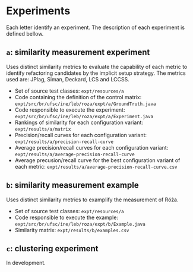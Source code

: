 # Experiments

Each letter identify an experiment. The description of each experiment is defined bellow.

## `a`: similarity measurement experiment

Uses distinct similarity metrics to evaluate the capability of each metric to identify refactoring candidates by the implicit setup strategy. The metrics used are: JPlag, Siman, Deckard, LCS and LCCSS.

- Set of source test classes: `expt/resources/a`
- Code containing the definition of the control matrix: `expt/src/br/ufsc/ine/leb/roza/expt/a/GroundTruth.java`
- Code responsible to execute the experiment: `expt/src/br/ufsc/ine/leb/roza/expt/a/Experiment.java`
- Rankings of similarity for each configuration variant: `expt/results/a/matrix`
- Precision/recall curves for each configuration variant: `expt/results/a/precision-recall-curve`
- Average precision/recall curves for each configuration variant: `expt/results/a/average-precision-recall-curve`
- Average precusion/recall curve for the best configuration variant of each metric: `expt/results/a/average-precision-recall-curve.csv`

## `b`: similarity measurement example

Uses distinct similarity metrics to examplify the measurement of Róża.

- Set of source test classes: `expt/resources/a`
- Code responsible to execute the example: `expt/src/br/ufsc/ine/leb/roza/expt/b/Example.java`
- Similarity matrix: `expt/results/b/examples.csv`

## `c`: clustering experiment

In development.
